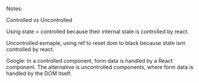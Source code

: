 Notes:

Controlled vs Uncontrolled

Using state = controlled because their internal state is controlled by react.

Uncontrolled exmaple, using ref to reset dom to black because state isnt controlled by react. 

Google: In a controlled component, form data is handled by a React component. The alternative is uncontrolled components, where form data is handled by the DOM itself. 
